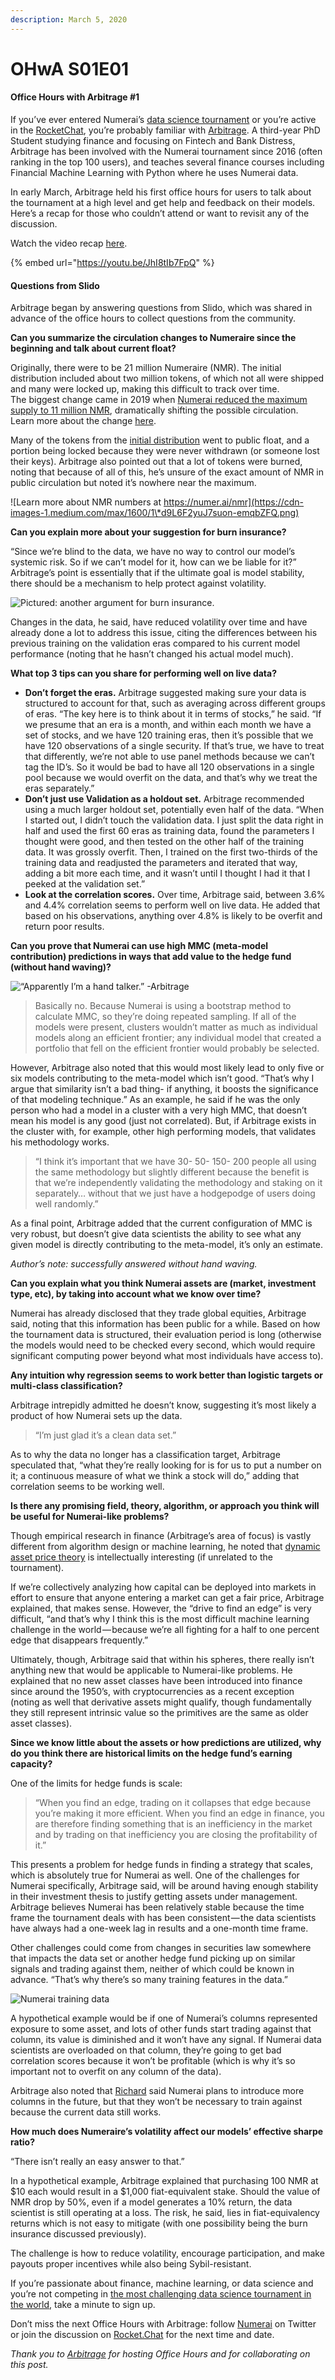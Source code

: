 ```yaml
---
description: March 5, 2020
---
```


# OHwA S01E01

#### Office Hours with Arbitrage #1

If you’ve ever entered Numerai’s [data science tournament](https://numer.ai/tournament) or you’re active in the [RocketChat](https://community.numer.ai/), you’re probably familiar with [Arbitrage](https://numer.ai/arbitrage). A third-year PhD Student studying finance and focusing on Fintech and Bank Distress, Arbitrage has been involved with the Numerai tournament since 2016 (often ranking in the top 100 users), and teaches several finance courses including Financial Machine Learning with Python where he uses Numerai data.

In early March, Arbitrage held his first office hours for users to talk about the tournament at a high level and get help and feedback on their models. Here’s a recap for those who couldn’t attend or want to revisit any of the discussion.

Watch the video recap [here](https://youtu.be/JhI8tIb7FpQ).

{% embed url="https://youtu.be/JhI8tIb7FpQ" %}

#### Questions from Slido

Arbitrage began by answering questions from Slido, which was shared in advance of the office hours to collect questions from the community.

**Can you summarize the circulation changes to Numeraire since the beginning and talk about current float?**

Originally, there were to be 21 million Numeraire (NMR). The initial distribution included about two million tokens, of which not all were shipped and many were locked up, making this difficult to track over time.\
The biggest change came in 2019 when [Numerai reduced the maximum supply to 11 million NMR](https://www.coindesk.com/numerai-to-cut-token-supply-by-10-million-to-become-decentralized-as-fck), dramatically shifting the possible circulation.\
Learn more about the change [here](https://blog.numer.ai/nmr-2-0-is-now-live).

Many of the tokens from the [initial distribution](https://blog.numer.ai/an-ai-hedge-fund-goes-live-on-ethereum) went to public float, and a portion being locked because they were never withdrawn (or someone lost their keys). Arbitrage also pointed out that a lot of tokens were burned, noting that because of all of this, he’s unsure of the exact amount of NMR in public circulation but noted it’s nowhere near the maximum.

![Learn more about NMR numbers at https://numer.ai/nmr](https://cdn-images-1.medium.com/max/1600/1\*d9L6F2yuJ7suon-emqbZFQ.png)

**Can you explain more about your suggestion for burn insurance?**

“Since we’re blind to the data, we have no way to control our model’s systemic risk. So if we can’t model for it, how can we be liable for it?” Arbitrage’s point is essentially that if the ultimate goal is model stability, there should be a mechanism to help protect against volatility.

![Pictured: another argument for burn insurance.](https://cdn-images-1.medium.com/max/1600/1\*maLaYJoCMBNabnUdrgwPMQ.jpeg)

Changes in the data, he said, have reduced volatility over time and have already done a lot to address this issue, citing the differences between his previous training on the validation eras compared to his current model performance (noting that he hasn’t changed his actual model much).

**What top 3 tips can you share for performing well on live data?**

* **Don’t forget the eras.** Arbitrage suggested making sure your data is structured to account for that, such as averaging across different groups of eras. “The key here is to think about it in terms of stocks,” he said. “If we presume that an era is a month, and within each month we have a set of stocks, and we have 120 training eras, then it’s possible that we have 120 observations of a single security. If that’s true, we have to treat that differently, we’re not able to use panel methods because we can’t tag the ID’s. So it would be bad to have all 120 observations in a single pool because we would overfit on the data, and that’s why we treat the eras separately.”
* **Don’t just use Validation as a holdout set.** Arbitrage recommended using a much larger holdout set, potentially even half of the data. “When I started out, I didn’t touch the validation data. I just split the data right in half and used the first 60 eras as training data, found the parameters I thought were good, and then tested on the other half of the training data. It was grossly overfit. Then, I trained on the first two-thirds of the training data and readjusted the parameters and iterated that way, adding a bit more each time, and it wasn’t until I thought I had it that I peeked at the validation set.”
* **Look at the correlation scores.** Over time, Arbitrage said, between 3.6% and 4.4% correlation seems to perform well on live data. He added that based on his observations, anything over 4.8% is likely to be overfit and return poor results.

**Can you prove that Numerai can use high MMC (meta-model contribution) predictions in ways that add value to the hedge fund (without hand waving)?**

![“Apparently I’m a hand talker.” -Arbitrage](https://cdn-images-1.medium.com/max/1600/1\*C6PtxOvM3O0gX1ySoerZ4Q.gif)

> Basically no. Because Numerai is using a bootstrap method to calculate MMC, so they’re doing repeated sampling. If all of the models were present, clusters wouldn’t matter as much as individual models along an efficient frontier; any individual model that created a portfolio that fell on the efficient frontier would probably be selected.

However, Arbitrage also noted that this would most likely lead to only five or six models contributing to the meta-model which isn’t good. “That’s why I argue that similarity isn’t a bad thing- if anything, it boosts the significance of that modeling technique.” As an example, he said if he was the only person who had a model in a cluster with a very high MMC, that doesn’t mean his model is any good (just not correlated). But, if Arbitrage exists in the cluster with, for example, other high performing models, that validates his methodology works.

> “I think it’s important that we have 30- 50- 150- 200 people all using the same methodology but slightly different because the benefit is that we’re independently validating the methodology and staking on it separately… without that we just have a hodgepodge of users doing well randomly.”

As a final point, Arbitrage added that the current configuration of MMC is very robust, but doesn’t give data scientists the ability to see what any given model is directly contributing to the meta-model, it’s only an estimate.

_Author’s note: successfully answered without hand waving._

**Can you explain what you think Numerai assets are (market, investment type, etc), by taking into account what we know over time?**

Numerai has already disclosed that they trade global equities, Arbitrage said, noting that this information has been public for a while. Based on how the tournament data is structured, their evaluation period is long (otherwise the models would need to be checked every second, which would require significant computing power beyond what most individuals have access to).

**Any intuition why regression seems to work better than logistic targets or multi-class classification?**

Arbitrage intrepidly admitted he doesn’t know, suggesting it’s most likely a product of how Numerai sets up the data.

> “I’m just glad it’s a clean data set.”

As to why the data no longer has a classification target, Arbitrage speculated that, “what they’re really looking for is for us to put a number on it; a continuous measure of what we think a stock will do,” adding that correlation seems to be working well.

**Is there any promising field, theory, algorithm, or approach you think will be useful for Numerai-like problems?**

Though empirical research in finance (Arbitrage’s area of focus) is vastly different from algorithm design or machine learning, he noted that [dynamic asset price theory](https://press.princeton.edu/books/hardcover/9780691090221/dynamic-asset-pricing-theory) is intellectually interesting (if unrelated to the tournament).

If we’re collectively analyzing how capital can be deployed into markets in effort to ensure that anyone entering a market can get a fair price, Arbitrage explained, that makes sense. However, the “drive to find an edge” is very difficult, “and that’s why I think this is the most difficult machine learning challenge in the world — because we’re all fighting for a half to one percent edge that disappears frequently.”

Ultimately, though, Arbitrage said that within his spheres, there really isn’t anything new that would be applicable to Numerai-like problems. He explained that no new asset classes have been introduced into finance since around the 1950’s, with cryptocurrencies as a recent exception (noting as well that derivative assets might qualify, though fundamentally they still represent intrinsic value so the primitives are the same as older asset classes).

**Since we know little about the assets or how predictions are utilized, why do you think there are historical limits on the hedge fund’s earning capacity?**

One of the limits for hedge funds is scale:

> “When you find an edge, trading on it collapses that edge because you’re making it more efficient. When you find an edge in finance, you are therefore finding something that is an inefficiency in the market and by trading on that inefficiency you are closing the profitability of it.”

This presents a problem for hedge funds in finding a strategy that scales, which is absolutely true for Numerai as well. One of the challenges for Numerai specifically, Arbitrage said, will be around having enough stability in their investment thesis to justify getting assets under management. Arbitrage believes Numerai has been relatively stable because the time frame the tournament deals with has been consistent — the data scientists have always had a one-week lag in results and a one-month time frame.

Other challenges could come from changes in securities law somewhere that impacts the data set or another hedge fund picking up on similar signals and trading against them, neither of which could be known in advance. “That’s why there’s so many training features in the data.”

![Numerai training data](https://cdn-images-1.medium.com/max/1600/1\*zY6smJdQpxgoZXpfJ6TRww.png)

A hypothetical example would be if one of Numerai’s columns represented exposure to some asset, and lots of other funds start trading against that column, its value is diminished and it won’t have any signal. If Numerai data scientists are overloaded on that column, they’re going to get bad correlation scores because it won’t be profitable (which is why it’s so important not to overfit on any column of the data).

Arbitrage also noted that [Richard](https://twitter.com/richardcraib) said Numerai plans to introduce more columns in the future, but that they won’t be necessary to train against because the current data still works.

**How much does Numeraire’s volatility affect our models’ effective sharpe ratio?**

“There isn’t really an easy answer to that.”

In a hypothetical example, Arbitrage explained that purchasing 100 NMR at $10 each would result in a $1,000 fiat-equivalent stake. Should the value of NMR drop by 50%, even if a model generates a 10% return, the data scientist is still operating at a loss. The risk, he said, lies in fiat-equivalency returns which is not easy to mitigate (with one possibility being the burn insurance discussed previously).

The challenge is how to reduce volatility, encourage participation, and make payouts proper incentives while also being Sybil-resistant.

If you’re passionate about finance, machine learning, or data science and you’re not competing in [the most challenging data science tournament in the world](https://numer.ai/tournament), take a minute to sign up.

Don’t miss the next Office Hours with Arbitrage: follow [Numerai](http://twitter.com/numerai) on Twitter or join the discussion on [Rocket.Chat](https://community.numer.ai/home) for the next time and date.

_Thank you to_ [_Arbitrage_](https://numer.ai/arbitrage) _for hosting Office Hours and for collaborating on this post._
